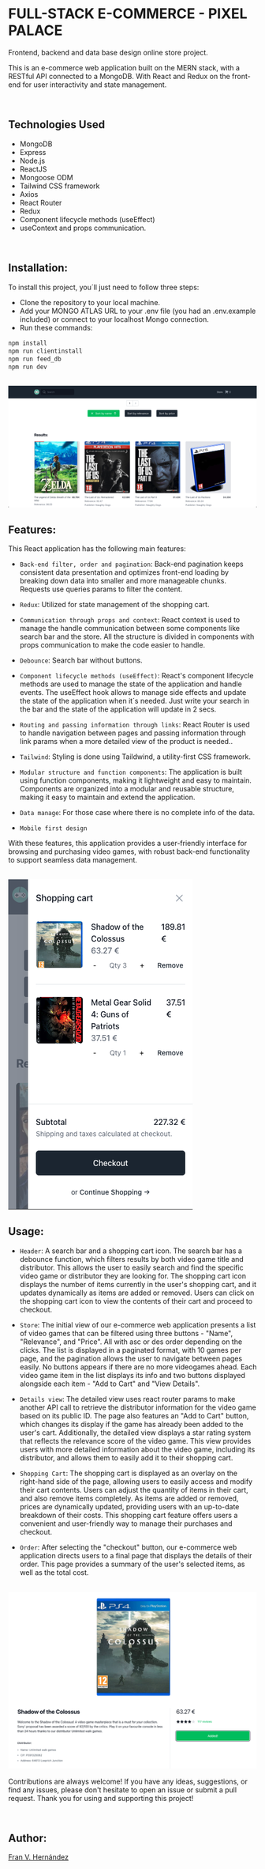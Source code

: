 # FULL-STACK E-COMMERCE - PIXEL PALACE
Frontend, backend and data base design online store project.


This is an e-commerce web application built on the MERN stack, with a RESTful API connected to a MongoDB. With React and Redux on the front-end for user interactivity and state management.


<br>

## Technologies Used

- MongoDB
- Express
- Node.js
- ReactJS
- Mongoose ODM
- Tailwind CSS framework
- Axios
- React Router
- Redux
- Component lifecycle methods (useEffect)
- useContext and props communication.


<br>
 
## Installation:

To install this project, you´ll just need to follow three steps:

 
- Clone the repository to your local machine.
- Add your MONGO ATLAS URL to your .env file (you had an .env.example included) or connect to your localhost Mongo connection.
- Run these commands:
``````
npm install
npm run clientinstall
npm run feed_db
npm run dev
``````

<br>

<img src="client/public/assets/store.png">
<br>

## Features:

This React application has the following main features:

- `Back-end filter, order and pagination`: Back-end pagination keeps consistent data presentation and optimizes front-end loading by breaking down data into smaller and more manageable chunks. Requests use queries params to filter the content.

- `Redux`: Utilized for state management of the shopping cart.

- `Communication through props and context`: React context is used to manage the handle communication between some components like search bar and the store. All the structure is divided in components with props communication to make the code easier to handle.

- `Debounce`: Search bar without buttons.

- `Component lifecycle methods (useEffect)`: React's component lifecycle methods are used to manage the state of the application and handle events. The useEffect hook allows to manage side effects and update the state of the application when it´s needed. Just write your search in the bar and the state of the application will update in 2 secs.

- `Routing and passing information through links`: React Router is used to handle navigation between pages and passing information through link params when a more detailed view of the product is needed..

- `Tailwind`: Styling is done using Taildwind, a utility-first CSS framework.

- `Modular structure and function components`: The application is built using function components, making it lightweight and easy to maintain. Components are organized into a modular and reusable structure, making it easy to maintain and extend the application.

- `Data manage`: For those case where there is no complete info of the data.

- `Mobile first design`

With these features, this application provides a user-friendly interface for browsing and purchasing video games, with robust back-end functionality to support seamless data management.

<br>

<img src="client/public/assets/cart.png">

<br>

## Usage:

- `Header`: A search bar and a shopping cart icon. The search bar has a debounce function, which filters results by both video game title and distributor. This allows the user to easily search and find the specific video game or distributor they are looking for. The shopping cart icon displays the number of items currently in the user's shopping cart, and it updates dynamically as items are added or removed. Users can click on the shopping cart icon to view the contents of their cart and proceed to checkout.

- `Store`:  The initial view of our e-commerce web application presents a list of video games that can be filtered using three buttons - "Name", "Relevance", and "Price". All with asc or des order depending on the clicks. The list is displayed in a paginated format, with 10 games per page, and the pagination allows the user to navigate between pages easily. No buttons appears if there are no more videogames ahead. Each video game item in the list displays its info and two buttons displayed alongside each item - "Add to Cart" and "View Details".

- `Details view`: The detailed view uses react router params to make another API call to retrieve the distributor information for the video game based on its public ID. The page also features an "Add to Cart" button, which changes its display if the game has already been added to the user's cart. Additionally, the detailed view displays a star rating system that reflects the relevance score of the video game. This view provides users with more detailed information about the video game, including its distributor, and allows them to easily add it to their shopping cart.

- `Shopping Cart`: The shopping cart is displayed as an overlay on the right-hand side of the page, allowing users to easily access and modify their cart contents. Users can adjust the quantity of items in their cart, and also remove items completely. As items are added or removed, prices are dynamically updated, providing users with an up-to-date breakdown of their costs. This shopping cart feature offers users a convenient and user-friendly way to manage their purchases and checkout.

- `Order`: After selecting the "checkout" button, our e-commerce web application directs users to a final page that displays the details of their order. This page provides a summary of the user's selected items, as well as the total cost.

<br>


<img src="client/public/assets/details.png">
<br>

Contributions are always welcome! If you have any ideas, suggestions, or find any issues, please don't hesitate to open an issue or submit a pull request. Thank you for using and supporting this project!


<br>


## Author:



[Fran V. Hernández](https://github.com/Francsy/)

